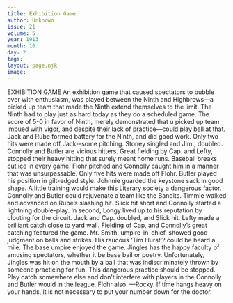 ```yaml
---
title: Exhibition Game
author: Unknown
issue: 21
volume: 5
year: 1913
month: 10
day: 2
tags:
layout: page.njk
image:
---
```

EXHIBITION GAME    An exhibition game that caused spectators to bubble over with enthusiasm, was played between the Ninth and Highbrows—a picked up team that made the Ninth extend themselves to the limit. The Ninth had to play just as hard today as they do a scheduled game. The score of 5-0 in favor of Ninth, merely demonstrated that u picked up team imbued with vigor, and despite their lack of practice—could play ball at that. Jack and Rube formed battery for the Ninth, and did good work. Only two hits were made off Jack--some pitching. Stoney singled and Jim., doubled. Connolly and Butler are vicious hitters. Great fielding by Cap. and Lefty, stopped their heavy hitting that surely meant home runs. Baseball breaks cut ice in every game. Flohr pitched and Connolly caught him in a manner that was unsurpassable. Only five hits were made off Flohr. Butler played his position in gilt-edged style. Johnnie guarded the keystone sack in good shape. A little training would make this Literary society a dangerous factor. Connolly and Butler could rejuvenate a team like the Bandits. Timmie walked and advanced on Rube’s slashing hit. Slick hit short and Connolly started a lightning double-play. In second, Longy lived up to his reputation by clouting for the circuit. Jack and Cap. doubled, and Slick hit. Lefty made a brilliant catch close to yard wall. Fielding of Cap, and Connolly’s great catching featured the game. Mr. Smith, umpire-in-chief, showed good judgment on balls and strikes. His raucous ‘Tim Hurst’? could be heard a mile. The base umpire enjoyed the game. Jingles has the happy faculty of amusing spectators, whether it be base bail or poetry. Unfortunately, Jingles was hit on the mouth by a ball that was indiscriminately thrown by someone practicing for fun. This dangerous practice should be stopped. Play catch somewhere else and don’t interfere with players in the Connolly and Butler would in the league. Flohr also. —Rocky.       If time hangs heavy on your hands, it is not necessary to put your number down for the doctor. 


